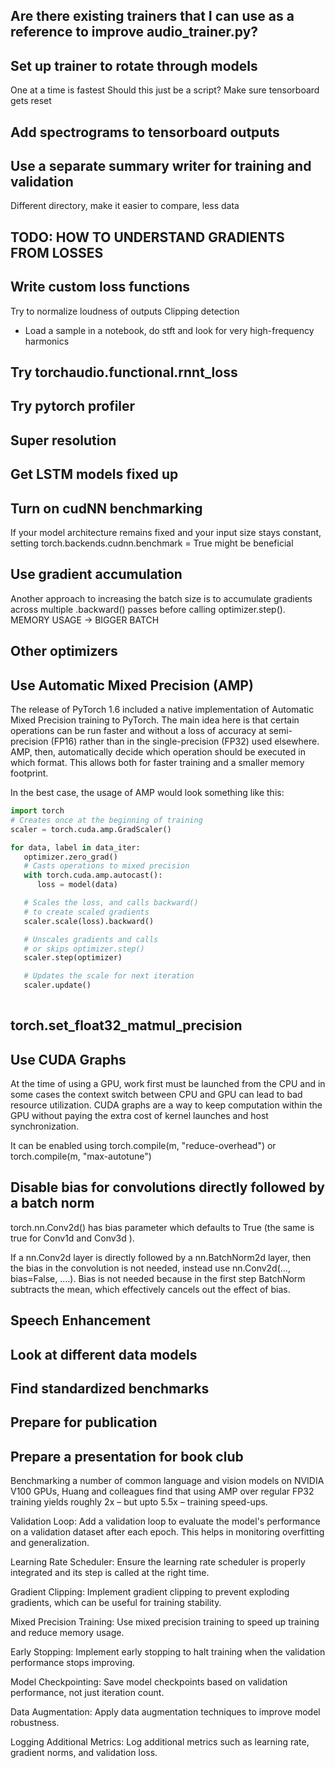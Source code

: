 ## Are there existing trainers that I can use as a reference to improve audio_trainer.py?

## Set up trainer to rotate through models
One at a time is fastest
Should this just be a script?
Make sure tensorboard gets reset

## Add spectrograms to tensorboard outputs

## Use a separate summary writer for training and validation
Different directory, make it easier to compare, less data

## TODO: HOW TO UNDERSTAND GRADIENTS FROM LOSSES

## Write custom loss functions
Try to normalize loudness of outputs
Clipping detection

*   Load a sample in a notebook, do stft and
    look for very high-frequency harmonics

## Try torchaudio.functional.rnnt_loss

## Try pytorch profiler

## Super resolution

## Get LSTM models fixed up

## Turn on cudNN benchmarking
If your model architecture remains fixed and your input size stays constant, setting torch.backends.cudnn.benchmark = True might be beneficial

## Use gradient accumulation
Another approach to increasing the batch size is to accumulate gradients across multiple .backward() passes before calling optimizer.step().
MEMORY USAGE -> BIGGER BATCH

## Other optimizers

## Use Automatic Mixed Precision (AMP)
The release of PyTorch 1.6 included a native implementation of Automatic Mixed Precision training to PyTorch. The main idea here is that certain operations can be run faster and without a loss of accuracy at semi-precision (FP16) rather than in the single-precision (FP32) used elsewhere. AMP, then, automatically decide which operation should be executed in which format. This allows both for faster training and a smaller memory footprint.

In the best case, the usage of AMP would look something like this:

```python
import torch
# Creates once at the beginning of training
scaler = torch.cuda.amp.GradScaler()

for data, label in data_iter:
   optimizer.zero_grad()
   # Casts operations to mixed precision
   with torch.cuda.amp.autocast():
      loss = model(data)

   # Scales the loss, and calls backward()
   # to create scaled gradients
   scaler.scale(loss).backward()

   # Unscales gradients and calls
   # or skips optimizer.step()
   scaler.step(optimizer)

   # Updates the scale for next iteration
   scaler.update()
   
```

## torch.set_float32_matmul_precision

## Use CUDA Graphs
At the time of using a GPU, work first must be launched from the CPU and in some cases the context switch between CPU and GPU can lead to bad resource utilization. CUDA graphs are a way to keep computation within the GPU without paying the extra cost of kernel launches and host synchronization.

It can be enabled using
torch.compile(m, "reduce-overhead")
or
torch.compile(m, "max-autotune")

## Disable bias for convolutions directly followed by a batch norm
torch.nn.Conv2d() has bias parameter which defaults to True (the same is true for Conv1d and Conv3d ).

If a nn.Conv2d layer is directly followed by a nn.BatchNorm2d layer, then the bias in the convolution is not needed, instead use nn.Conv2d(..., bias=False, ....). Bias is not needed because in the first step BatchNorm subtracts the mean, which effectively cancels out the effect of bias.

## Speech Enhancement

## Look at different data models

## Find standardized benchmarks

## Prepare for publication

## Prepare a presentation for book club

Benchmarking a number of common language and vision models on NVIDIA V100 GPUs, Huang and colleagues find that using AMP over regular FP32 training yields roughly 2x – but upto 5.5x – training speed-ups.



Validation Loop: Add a validation loop to evaluate the model's performance on a validation dataset after each epoch. This helps in monitoring overfitting and generalization.  

Learning Rate Scheduler: Ensure the learning rate scheduler is properly integrated and its step is called at the right time.  

Gradient Clipping: Implement gradient clipping to prevent exploding gradients, which can be useful for training stability.  

Mixed Precision Training: Use mixed precision training to speed up training and reduce memory usage.  

Early Stopping: Implement early stopping to halt training when the validation performance stops improving.  

Model Checkpointing: Save model checkpoints based on validation performance, not just iteration count.  

Data Augmentation: Apply data augmentation techniques to improve model robustness.  

Logging Additional Metrics: Log additional metrics such as learning rate, gradient norms, and validation loss.

